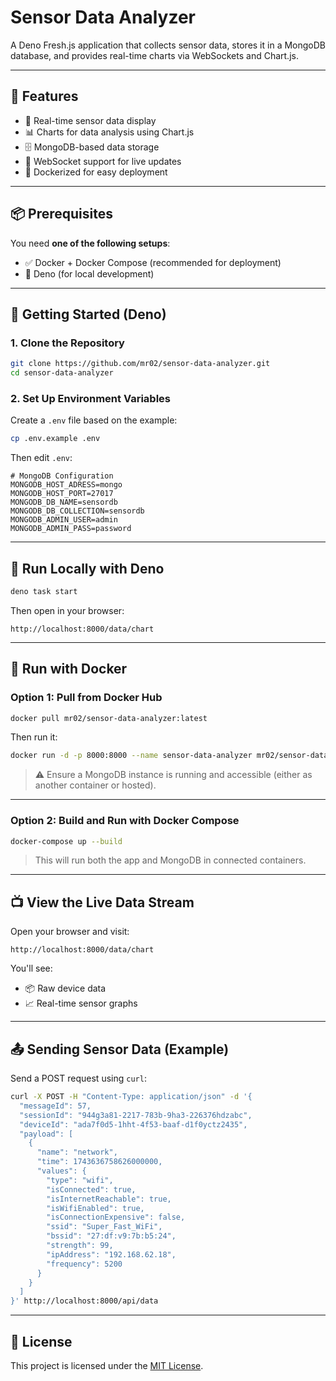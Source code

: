# Sensor Data Analyzer

A Deno Fresh.js application that collects sensor data, stores it in a MongoDB database, and provides real-time charts via WebSockets and Chart.js.

---

## 🚀 Features

- 📡 Real-time sensor data display
- 📊 Charts for data analysis using Chart.js
- 🗄️ MongoDB-based data storage
- 🔌 WebSocket support for live updates
- 🐳 Dockerized for easy deployment

---

## 📦 Prerequisites

You need **one of the following setups**:

- ✅ Docker + Docker Compose (recommended for deployment)
- 🧪 Deno (for local development)

---

## 🔧 Getting Started (Deno)

### 1. Clone the Repository

```bash
git clone https://github.com/mr02/sensor-data-analyzer.git
cd sensor-data-analyzer
```

### 2. Set Up Environment Variables

Create a `.env` file based on the example:

```bash
cp .env.example .env
```

Then edit `.env`:

```env
# MongoDB Configuration
MONGODB_HOST_ADRESS=mongo
MONGODB_HOST_PORT=27017
MONGODB_DB_NAME=sensordb
MONGODB_DB_COLLECTION=sensordb
MONGODB_ADMIN_USER=admin
MONGODB_ADMIN_PASS=password
```

---

## 🧪 Run Locally with Deno

```bash
deno task start
```

Then open in your browser:

```
http://localhost:8000/data/chart
```

---

## 🐳 Run with Docker

### Option 1: Pull from Docker Hub

```bash
docker pull mr02/sensor-data-analyzer:latest
```

Then run it:

```bash
docker run -d -p 8000:8000 --name sensor-data-analyzer mr02/sensor-data-analyzer:latest
```

> ⚠️ Ensure a MongoDB instance is running and accessible (either as another container or hosted).

---

### Option 2: Build and Run with Docker Compose

```bash
docker-compose up --build
```

> This will run both the app and MongoDB in connected containers.

---

## 📺 View the Live Data Stream

Open your browser and visit:

```
http://localhost:8000/data/chart
```

You'll see:
- 📦 Raw device data
- 📈 Real-time sensor graphs

---

## 📤 Sending Sensor Data (Example)

Send a POST request using `curl`:

```bash
curl -X POST -H "Content-Type: application/json" -d '{
  "messageId": 57,
  "sessionId": "944g3a81-2217-783b-9ha3-226376hdzabc",
  "deviceId": "ada7f0d5-1hht-4f53-baaf-d1f0yctz2435",
  "payload": [
    {
      "name": "network",
      "time": 1743636758626000000,
      "values": {
        "type": "wifi",
        "isConnected": true,
        "isInternetReachable": true,
        "isWifiEnabled": true,
        "isConnectionExpensive": false,
        "ssid": "Super_Fast_WiFi",
        "bssid": "27:df:v9:7b:b5:24",
        "strength": 99,
        "ipAddress": "192.168.62.18",
        "frequency": 5200
      }
    }
  ]
}' http://localhost:8000/api/data
```

---

## 📄 License

This project is licensed under the [MIT License](LICENSE.md).